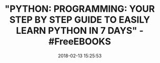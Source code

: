 ---
title: >-
  "PYTHON: PROGRAMMING: YOUR STEP BY STEP GUIDE TO EASILY LEARN PYTHON IN 7
  DAYS" - #FreeEBOOKS
name: >-
  Python: Programming: Your Step By Step Guide To Easily Learn Python in 7 Days
  (Python for Beginners, Python Programming for Beginners, Learn Python, Python
  Language)
date: '2018-02-13 15:25:53'
buy_now: >-
  https://www.amazon.com/Python-Programming-Easily-Beginners-Language-ebook/dp/B01N1ZXVPL?SubscriptionId=AKIAIA5RBQIWQVTCUEUQ&tag=coldcutdeals-20&linkCode=xm2&camp=2025&creative=165953&creativeASIN=B01N1ZXVPL
description_markdown: >-
  Python: Programming: Your Step By Step Guide To Easily Learn Python in 7 Days
  (Python for Beginners, Python Programming for Beginners, Learn Python, Python
  Language)

   
tweet_id_str: '963434055411945472'
price: ''
you_save: ''
asin: B01N1ZXVPL
image: 'https://images-na.ssl-images-amazon.com/images/I/41KeYXIoOjL.jpg'

---